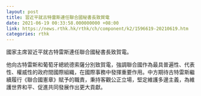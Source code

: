 ```yaml
---
layout: post
title: 習近平就古特雷斯連任聯合國秘書長致賀電
date: 2021-06-19 00:33:58.000000000 +08:00
link: https://news.rthk.hk/rthk/ch/component/k2/1596619-20210619.htm
categories: rthk
---
```


國家主席習近平就古特雷斯連任聯合國秘書長致賀電。

他向古特雷斯和葡萄牙總統德索薩分別致賀電，強調聯合國作為最具普遍性、代表性、權威性的政府間國際組織，在國際事務中發揮重要作用。中方期待古特雷斯繼續履行《聯合國憲章》賦予的職責，秉持客觀公正立場，堅定維護多邊主義，為維護世界和平、促進共同發展作出更大貢獻。
